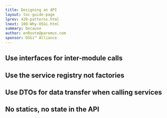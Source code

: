 ```yaml
---
title: Designing an API
layout: toc-guide-page
lprev: 420-patterns.html 
lnext: 100-Why-OSGi.html 
summary: because 
author: enRoute@paremus.com
sponsor: OSGi™ Alliance 
---
```


## Use interfaces for inter-module calls
## Use the service registry not factories
## Use DTOs for data transfer when calling services
## No statics, no state in the API
